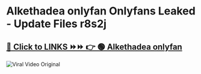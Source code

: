 
 # Alkethadea onlyfan Onlyfans Leaked - Update Files r8s2j

## <h2><a href="https://clipsfans.com/Alkethadea_onlyfan&ref=git">🔗 Click to LINKS ⏩⏩ 👉 🟢 Alkethadea onlyfan </a></h2>

<a href="https://clipsfans.com/Alkethadea_onlyfan&ref=git" rel="nofollow" data-target="animated-image.originalLink"><img src="https://i.ibb.co.com/xMMVF88/686577567.gif" alt="Viral Video Original" style="max-width: 100%; display: inline-block;" data-target="animated-image.originalImage"></a>

